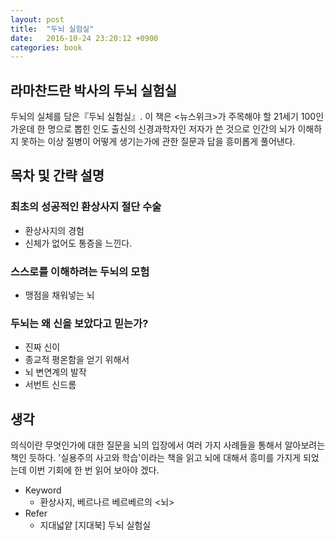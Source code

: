 ```yaml
---
layout: post
title:  "두뇌 실험실"
date:   2016-10-24 23:20:12 +0900
categories: book
---
```


## 라마찬드란 박사의 두뇌 실험실

두뇌의 실체를 담은『두뇌 실험실』. 이 책은 <뉴스위크>가 주목해야 할 21세기 100인 가운데 한 명으로 뽑힌 인도 출신의 신경과학자인 저자가 쓴 것으로 인간의 뇌가 이해하지 못하는 이상 질병이 어떻게 생기는가에 관한 질문과 답을 흥미롭게 풀어낸다.

## 목차 및 간략 설명

### 최초의 성공적인 환상사지 절단 수술

- 환상사지의 경험
- 신체가 없어도 통증을 느낀다.

### 스스로를 이해하려는 두뇌의 모험

- 맹점을 채워넣는 뇌

### 두뇌는 왜 신을 보았다고 믿는가?

- 진짜 신이
- 종교적 평온함을 얻기 위해서
- 뇌 변연계의 발작
- 서번트 신드롬

## 생각

의식이란 무엇인가에 대한 질문을 뇌의 입장에서 여러 가지 사례들을 통해서 알아보려는 책인 듯하다.
'실용주의 사고와 학습'이라는 책을 읽고 뇌에 대해서 흥미를 가지게 되었는데 이번 기회에 한 번 읽어 보아야 겠다.

- Keyword
  - 환상사지, 베르나르 베르베르의 <뇌>
- Refer
  - 지대넓얕 [지대북] 두뇌 실험실
